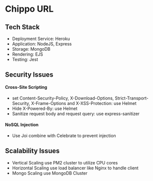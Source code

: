 # Chippo URL

## Tech Stack
- Deployment Service: Heroku
- Application: NodeJS, Express
- Storage: MongoDB
- Rendering: EJS
- Testing: Jest

## Security Issues
#### Cross-Site Scripting
- set Content-Security-Policy, X-Download-Options, Strict-Transport-Security, X-Frame-Options and X-XSS-Protection: use Helmet
- Hide X-Powered-By: use Helmet
- Sanitize request body and request query: use express-sanitizer
#### NoSQL Injection
- Use Joi combine with Celebrate to prevent injection

## Scalability Issues 
- Vertical Scaling use PM2 cluster to utilize CPU cores
- Horizontal Scaling use load balancer like Nginx to handle client
- Mongo Scaling use MongoDB Cluster
